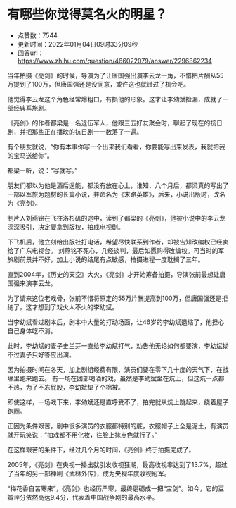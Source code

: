# 有哪些你觉得莫名火的明星？
- 点赞数：7544
- 更新时间：2022年01月04日09时33分09秒
- 回答url：https://www.zhihu.com/question/466022079/answer/2296862234
<body>
 <p data-pid="kbVX1nCx">当年拍摄《亮剑》的时候，导演为了让唐国强出演李云龙一角，不惜把片酬从55万提到了100万，但唐国强还是没同意，或许这也就错过了机会吧。</p>
 <p data-pid="j0I3We6X">他觉得李云龙这个角色经常爆粗口，有损他的形象。这才让李幼斌捡漏，成就了一部经典军旅剧。</p>
 <p data-pid="S9N1QMHZ">《亮剑》的作者都梁是一名退伍军人，他跟三五好友聚会时，聊起了现在的抗日剧，并把那些正在播映的抗日剧一一数落了一遍。</p>
 <p data-pid="7EPJbzGT">有个朋友就说，“你有本事你写一个出来我们看看，你要能写出来发表，我就把我的宝马送给你”。</p>
 <p data-pid="GccZ7mqZ">都梁一听，说：“写就写。”</p>
 <p data-pid="qNv32jzA">朋友们都以为他是酒后逞能，都没有放在心上，谁知，八个月后，都梁真的写出了一部以军旅为题材的长篇小说，并命名为《末路英雄》，后来，小说出版时，改名为《亮剑》。</p>
 <p data-pid="nkVu1esQ">制片人刘燕铭在飞往洛杉矶的途中，读到了都梁的《亮剑》，他被小说中的李云龙深深吸引，决定要拿到版权，拍成电视剧。</p>
 <p data-pid="cAWZBvdN">下飞机后，他立刻给出版社打电话，希望尽快联系到作者，却被告知改编权已经卖给了广东电视台。 刘燕铭不死心，几经谈判，最后如愿购得改编权。可当时的军旅剧前景并不好，加上小说的结尾有点敏感，拍摄进程一度耽搁了三年。</p>
 <p data-pid="HRCKkVDJ">直到2004年，《历史的天空》大火，《亮剑》才开始筹备拍摄，导演张前最想让唐国强来演李云龙。</p>
 <p data-pid="YECPFv92">为了请来这位老戏骨，张前不惜将原定的55万片酬提高到100万，但唐国强还是拒绝了，这才想到了戏火人不火的李幼斌。</p>
 <p data-pid="9Qmz83kn">当李幼斌看过剧本后，剧本中大量的打动场面，让46岁的李幼斌退缩了，他担心自己身体吃不消。</p>
 <p data-pid="4XmT993P">此时，李幼斌的妻子史兰芽一直给李幼斌打气，劝告他无论如何都要演，李幼斌拗不过妻子只好答应出演。</p>
 <p data-pid="0cab7qn0">因为拍摄时间在冬天，加上剧组经费有限，演员们要在零下几十度的天气下，在战壕里跑来跑去。 有一场在团部喝酒的戏，虽然是李幼斌坐在炕上，但这炕一点都不热，为了不冻屁股，李幼斌垫了个棉被。</p>
 <p data-pid="KsFAw5Dh">即使这样，一场戏下来，李幼斌还是直呼受不了，拍完就从炕上跳起来，绕着屋子跑圈。</p>
 <p data-pid="dl2OzUGK">正因为条件艰苦，剧中很多演员的衣服都特别的脏，衣服帽子上全是泥土，有演员就开玩笑说：“拍戏都不用化妆，往脸上抹点色就行了。”</p>
 <p data-pid="YAv9yTdy">在这样艰苦的条件下，经过几个月的时间，《亮剑》终于拍摄完成了。</p>
 <p data-pid="avAj-JPR">2005年，《亮剑》在央视一播出就引发收视狂潮，最高收视率达到了13.7%，超过了当年的另一部神剧《武林外传》，成为央视年度收视冠军。</p>
 <p data-pid="MKKTqiEY">“梅花香自苦寒来”，《亮剑》也经历严寒，最终磨砺成一把“宝剑”。如今，它的豆瓣评分依然高达9.4分，代表着中国战争剧的最高水平。</p>
</body>